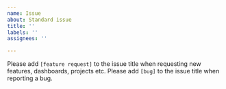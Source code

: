 ```yaml
---
name: Issue
about: Standard issue
title: ''
labels: ''
assignees: ''

---
```


Please add `[feature request]` to the issue title when requesting new features, dashboards, projects etc.
Please add `[bug]` to the issue title when reporting a bug.
